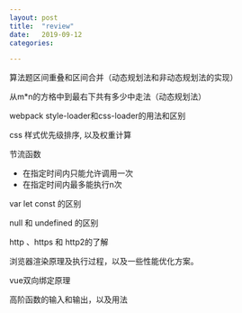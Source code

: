 ```yaml
---
layout: post
title:  "review"
date:   2019-09-12
categories: 

---
```



算法题区间重叠和区间合并（动态规划法和非动态规划法的实现）

从m*n的方格中到最右下共有多少中走法（动态规划法）

webpack style-loader和css-loader的用法和区别

css 样式优先级排序, 以及权重计算

节流函数
- 在指定时间内只能允许调用一次
- 在指定时间内最多能执行n次

var let const 的区别

null 和 undefined 的区别

http 、https 和 http2的了解

浏览器渲染原理及执行过程，以及一些性能优化方案。

vue双向绑定原理

高阶函数的输入和输出，以及用法
